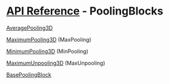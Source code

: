 # [API Reference](../API.md) - PoolingBlocks

[AveragePooling3D](PoolingBlocks/AveragePooling3D.md)

[MaximumPooling3D](PoolingBlocks/MaximumPooling3D.md) (MaxPooling)

[MinimumPooling3D](PoolingBlocks/MinimumPooling3D.md) (MinPooling)

[MaximumUnpooling3D](PoolingBlocks/MaximumUnpooling3D.md) (MaxUnpooling)

[BasePoolingBlock](PoolingBlocks/BasePoolingBlock.md)
